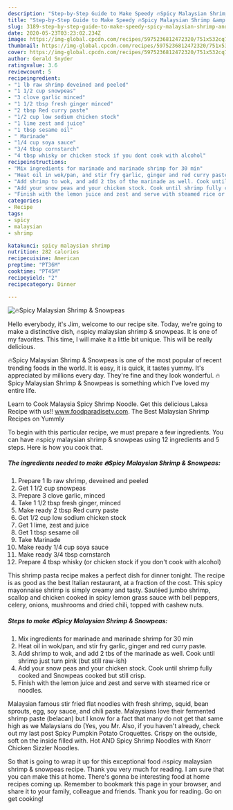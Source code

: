 ```yaml
---
description: "Step-by-Step Guide to Make Speedy 🔥Spicy Malaysian Shrimp &amp;amp; Snowpeas"
title: "Step-by-Step Guide to Make Speedy 🔥Spicy Malaysian Shrimp &amp;amp; Snowpeas"
slug: 3189-step-by-step-guide-to-make-speedy-spicy-malaysian-shrimp-and-amp-snowpeas
date: 2020-05-23T03:23:02.234Z
image: https://img-global.cpcdn.com/recipes/5975236812472320/751x532cq70/🔥spicy-malaysian-shrimp-snowpeas-recipe-main-photo.jpg
thumbnail: https://img-global.cpcdn.com/recipes/5975236812472320/751x532cq70/🔥spicy-malaysian-shrimp-snowpeas-recipe-main-photo.jpg
cover: https://img-global.cpcdn.com/recipes/5975236812472320/751x532cq70/🔥spicy-malaysian-shrimp-snowpeas-recipe-main-photo.jpg
author: Gerald Snyder
ratingvalue: 3.6
reviewcount: 5
recipeingredient:
- "1 lb raw shrimp deveined and peeled"
- "1 1/2 cup snowpeas"
- "3 clove garlic minced"
- "1 1/2 tbsp fresh ginger minced"
- "2 tbsp Red curry paste"
- "1/2 cup low sodium chicken stock"
- "1 lime zest and juice"
- "1 tbsp sesame oil"
- " Marinade"
- "1/4 cup soya sauce"
- "3/4 tbsp cornstarch"
- "4 tbsp whisky or chicken stock if you dont cook with alcohol"
recipeinstructions:
- "Mix ingredients for marinade and marinade shrimp for 30 min"
- "Heat oil in wok/pan, and stir fry garlic, ginger and red curry paste."
- "Add shrimp to wok, and add 2 tbs of the marinade as well. Cook until shrimp just turn pink  (but still raw-ish)"
- "Add your snow peas and your chicken stock. Cook until shrimp fully cooked and Snowpeas cooked but still crisp."
- "Finish with the lemon juice and zest and serve with steamed rice or noodles."
categories:
- Recipe
tags:
- spicy
- malaysian
- shrimp

katakunci: spicy malaysian shrimp 
nutrition: 282 calories
recipecuisine: American
preptime: "PT36M"
cooktime: "PT45M"
recipeyield: "2"
recipecategory: Dinner

---
```



![🔥Spicy Malaysian Shrimp &amp; Snowpeas](https://img-global.cpcdn.com/recipes/5975236812472320/751x532cq70/🔥spicy-malaysian-shrimp-snowpeas-recipe-main-photo.jpg)

Hello everybody, it's Jim, welcome to our recipe site. Today, we're going to make a distinctive dish, 🔥spicy malaysian shrimp &amp; snowpeas. It is one of my favorites. This time, I will make it a little bit unique. This will be really delicious.

🔥Spicy Malaysian Shrimp &amp; Snowpeas is one of the most popular of recent trending foods in the world. It is easy, it is quick, it tastes yummy. It's appreciated by millions every day. They're fine and they look wonderful. 🔥Spicy Malaysian Shrimp &amp; Snowpeas is something which I've loved my entire life.

Learn to Cook Malaysia Spicy Shrimp Noodle. Get this delicious Laksa Recipe with us!! www.foodparadisetv.com. The Best Malaysian Shrimp Recipes on Yummly


To begin with this particular recipe, we must prepare a few ingredients. You can have 🔥spicy malaysian shrimp &amp; snowpeas using 12 ingredients and 5 steps. Here is how you cook that.

<!--inarticleads1-->

##### The ingredients needed to make 🔥Spicy Malaysian Shrimp &amp; Snowpeas:

1. Prepare 1 lb raw shrimp, deveined and peeled
1. Get 1 1/2 cup snowpeas
1. Prepare 3 clove garlic, minced
1. Take 1 1/2 tbsp fresh ginger, minced
1. Make ready 2 tbsp Red curry paste
1. Get 1/2 cup low sodium chicken stock
1. Get 1 lime, zest and juice
1. Get 1 tbsp sesame oil
1. Take  Marinade
1. Make ready 1/4 cup soya sauce
1. Make ready 3/4 tbsp cornstarch
1. Prepare 4 tbsp whisky (or chicken stock if you don&#39;t cook with alcohol)


This shrimp pasta recipe makes a perfect dish for dinner tonight. The recipe is as good as the best Italian restaurant, at a fraction of the cost. This spicy mayonnaise shrimp is simply creamy and tasty. Sautéed jumbo shrimp, scallop and chicken cooked in spicy lemon grass sauce with bell peppers, celery, onions, mushrooms and dried chili, topped with cashew nuts. 

<!--inarticleads2-->

##### Steps to make 🔥Spicy Malaysian Shrimp &amp; Snowpeas:

1. Mix ingredients for marinade and marinade shrimp for 30 min
1. Heat oil in wok/pan, and stir fry garlic, ginger and red curry paste.
1. Add shrimp to wok, and add 2 tbs of the marinade as well. Cook until shrimp just turn pink  (but still raw-ish)
1. Add your snow peas and your chicken stock. Cook until shrimp fully cooked and Snowpeas cooked but still crisp.
1. Finish with the lemon juice and zest and serve with steamed rice or noodles.


Malaysian famous stir fried flat noodles with fresh shrimp, squid, bean sprouts, egg, soy sauce, and chili paste. Malaysians love their fermented shrimp paste (belacan) but I know for a fact that many do not get that same high as we Malaysians do (Yes, you Mr. Also, if you haven&#39;t already, check out my last post Spicy Pumpkin Potato Croquettes. Crispy on the outside, soft on the inside filled with. Hot AND Spicy Shrimp Noodles with Knorr Chicken Sizzler Noodles. 

So that is going to wrap it up for this exceptional food 🔥spicy malaysian shrimp &amp; snowpeas recipe. Thank you very much for reading. I am sure that you can make this at home. There's gonna be interesting food at home recipes coming up. Remember to bookmark this page in your browser, and share it to your family, colleague and friends. Thank you for reading. Go on get cooking!
